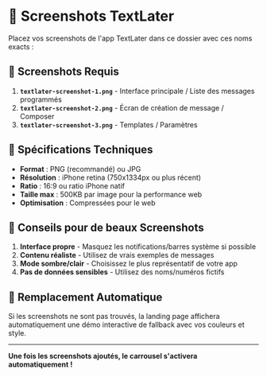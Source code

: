 # 📱 Screenshots TextLater

Placez vos screenshots de l'app TextLater dans ce dossier avec ces noms exacts :

## 📸 Screenshots Requis

1. **`textlater-screenshot-1.png`** - Interface principale / Liste des messages programmés
2. **`textlater-screenshot-2.png`** - Écran de création de message / Composer
3. **`textlater-screenshot-3.png`** - Templates / Paramètres

## 📐 Spécifications Techniques

- **Format** : PNG (recommandé) ou JPG
- **Résolution** : iPhone retina (750x1334px ou plus récent)
- **Ratio** : 16:9 ou ratio iPhone natif
- **Taille max** : 500KB par image pour la performance web
- **Optimisation** : Compressées pour le web

## 🎨 Conseils pour de beaux Screenshots

1. **Interface propre** - Masquez les notifications/barres système si possible
2. **Contenu réaliste** - Utilisez de vrais exemples de messages
3. **Mode sombre/clair** - Choisissez le plus représentatif de votre app
4. **Pas de données sensibles** - Utilisez des noms/numéros fictifs

## 🔄 Remplacement Automatique

Si les screenshots ne sont pas trouvés, la landing page affichera automatiquement une démo interactive de fallback avec vos couleurs et style.

---

**Une fois les screenshots ajoutés, le carrousel s'activera automatiquement !** 